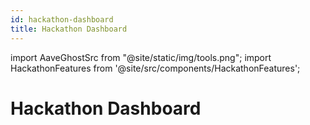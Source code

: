 ```yaml
---
id: hackathon-dashboard
title: Hackathon Dashboard
---
```


import AaveGhostSrc from "@site/static/img/tools.png";
import HackathonFeatures from '@site/src/components/HackathonFeatures';

# Hackathon Dashboard

<div>
    <HackathonFeatures/>
</div>
